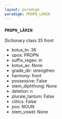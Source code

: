 ```yaml
---
layout: paradigm
paradigm: PROPN_LÄHIN
---
```

### ` PROPN_LÄHIN `

Dictionary class 35 front
* kotus_tn: 36
* upos: PROPN
* suffix_regex: in
* kotus_av: None
* grade_dir: strengthen
* harmony: front
* possessive: False
* stem_diphthong: None
* deletion: n
* plurale_tantum: False
* clitics: False
* pos: NOUN
* stem_vowel: None
